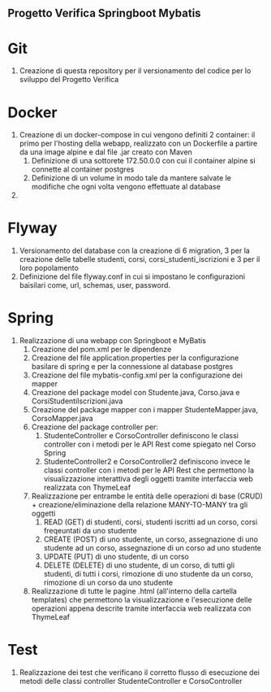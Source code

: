 ## Progetto Verifica Springboot Mybatis

# Git
1. Creazione di questa repository per il versionamento del codice per lo sviluppo del Progetto Verifica

# Docker
1. Creazione di un docker-compose in cui vengono definiti 2 container: il primo per l'hosting della webapp, realizzato con un Dockerfile a partire da una image alpine e dal file .jar creato con Maven
    1. Definizione di una sottorete 172.50.0.0 con cui il container alpine si connette al container postgres
    1. Definizione di un volume in modo tale da mantere salvate le modifiche che ogni volta vengono effettuate al database
1. 

# Flyway
1. Versionamento del database con la creazione di 6 migration, 3 per la creazione delle tabelle studenti, corsi, corsi_studenti_iscrizioni e 3 per il loro popolamento
2. Definizione del file flyway.conf in cui si impostano le configurazioni baisilari come, url, schemas, user, password.

# Spring
1. Realizzazione di una webapp con  Springboot e MyBatis
    1. Creazione del pom.xml per le dipendenze
    1. Creazione del file application.properties per la configurazione basilare di spring e per la connessione al database postgres
    1. Creazione del file mybatis-config.xml per la configurazione dei mapper
    1. Creazione del package model con Studente.java, Corso.java e CorsiStudentiIscrizioni.java
    1. Creazione del package mapper con i mapper StudenteMapper.java, CorsoMapper.java
    1. Creazione del package controller per:
       1. StudenteController e CorsoController definiscono le classi controller con i metodi per le API Rest come spiegato nel Corso Spring
       1. StudenteController2 e CorsoController2 definiscono invece le classi controller con i metodi per le API Rest che permettono la visualizzazione interattiva degli oggetti tramite interfaccia web realizzata con ThymeLeaf
   1. Realizzazione per entrambe le entità delle operazioni di base (CRUD) + creazione/eliminazione della relazione MANY-TO-MANY tra gli oggetti
       1. READ (GET) di studenti, corsi, studenti iscritti ad un corso, corsi freqeuntati da uno studente
       1. CREATE (POST) di uno studente, un corso, assegnazione di uno studente ad un corso, assegnazione di un corso ad uno studente
       1. UPDATE (PUT) di uno studente, di un corso
       1. DELETE (DELETE) di uno studente, di un corso, di tutti gli studenti, di tutti i corsi, rimozione di uno studente da un corso, rimozione di un corso da uno studente
   1. Realizzazione di tutte le pagine .html (all'interno della cartella templates) che permettono la visualizzazione e l'esecuzione delle operazioni appena descrite tramite interfaccia web realizzata con ThymeLeaf

# Test
1. Realizzazione dei test che verificano il corretto flusso di esecuzione dei metodi delle classi controller StudenteController e CorsoController